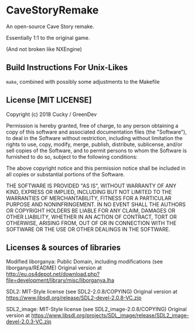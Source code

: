 # CaveStoryRemake
An open-source Cave Story remake.

Essentially 1:1 to the original game.

(And not broken like NXEngine)

## Build Instructions For Unix-Likes

`make`, combined with possibly some adjustments to the Makefile

## License [MIT LICENSE]
Copyright (c) 2018 Cucky / GreenDev

Permission is hereby granted, free of charge, to any person obtaining a copy
of this software and associated documentation files (the "Software"), to deal
in the Software without restriction, including without limitation the rights
to use, copy, modify, merge, publish, distribute, sublicense, and/or sell
copies of the Software, and to permit persons to whom the Software is
furnished to do so, subject to the following conditions:

The above copyright notice and this permission notice shall be included in all
copies or substantial portions of the Software.

THE SOFTWARE IS PROVIDED "AS IS", WITHOUT WARRANTY OF ANY KIND, EXPRESS OR
IMPLIED, INCLUDING BUT NOT LIMITED TO THE WARRANTIES OF MERCHANTABILITY,
FITNESS FOR A PARTICULAR PURPOSE AND NONINFRINGEMENT. IN NO EVENT SHALL THE
AUTHORS OR COPYRIGHT HOLDERS BE LIABLE FOR ANY CLAIM, DAMAGES OR OTHER
LIABILITY, WHETHER IN AN ACTION OF CONTRACT, TORT OR OTHERWISE, ARISING FROM,
OUT OF OR IN CONNECTION WITH THE SOFTWARE OR THE USE OR OTHER DEALINGS IN THE
SOFTWARE.

## Licenses & sources of libraries

Modified liborganya: Public Domain, including modifications (see liborganya/README)
Original version at http://eu.os4depot.net/download.php?file=development/library/misc/liborganya.lha

SDL2: MIT-Style license (see SDL2-2.0.8/COPYING)
Original version at https://www.libsdl.org/release/SDL2-devel-2.0.8-VC.zip

SDL2\_image: MIT-Style license (see SDL2_image-2.0.8/COPYING)
Original version at https://www.libsdl.org/projects/SDL_image/release/SDL2_image-devel-2.0.3-VC.zip
